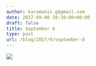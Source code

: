```yaml
---
author: karamanis.g@gmail.com
date: 2017-09-08 18:39:00+00:00
draft: false
title: September 8
type: post
url: /blog/2017/9/september-8
---
```




  
   ![](/images/2017-09-08-20179september-8/IMG_2245.jpg)

  


